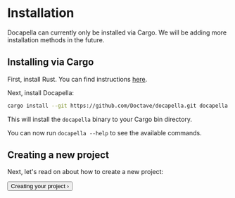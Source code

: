 # Installation

Docapella can currently only be installed via Cargo. We will be adding more installation methods in the future.

## Installing via Cargo

First, install Rust. You can find instructions [here](https://www.rust-lang.org/tools/install).

Next, install Docapella:

```bash
cargo install --git https://github.com/Doctave/docapella.git docapella
```

This will install the `docapella` binary to your Cargo bin directory.

You can now run `docapella --help` to see the available commands.

## Creating a new project

Next, let's read on about how to create a new project:

<Button variant="secondary" href="/quick-start">Creating your project &#8250;</Button>
